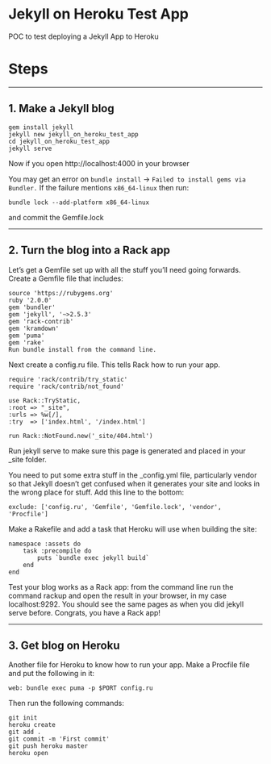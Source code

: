 # Jekyll on Heroku Test App
POC to test deploying a Jekyll App to Heroku

# Steps
___
## 1. Make a Jekyll blog
```
gem install jekyll
jekyll new jekyll_on_heroku_test_app
cd jekyll_on_heroku_test_app
jekyll serve
```
Now if you open http://localhost:4000 in your browser

You may get an error on `bundle install` -> `Failed to install gems via Bundler.` 
If the failure mentions `x86_64-linux` then run:
```
bundle lock --add-platform x86_64-linux
```
and commit the Gemfile.lock
___
## 2. Turn the blog into a Rack app
Let’s get a Gemfile set up with all the stuff you’ll need going forwards. Create a Gemfile file that includes:
```
source 'https://rubygems.org'
ruby '2.0.0'
gem 'bundler'
gem 'jekyll', '~>2.5.3'
gem 'rack-contrib'
gem 'kramdown'
gem 'puma'
gem 'rake'
Run bundle install from the command line. 
```

Next create a config.ru file. This tells Rack how to run your app.

```
require 'rack/contrib/try_static'
require 'rack/contrib/not_found'

use Rack::TryStatic,
:root => "_site",
:urls => %w[/],
:try  => ['index.html', '/index.html']

run Rack::NotFound.new('_site/404.html')
```
Run jekyll serve to make sure this page is generated and placed in your _site folder.

You need to put some extra stuff in the _config.yml file, particularly vendor so that Jekyll doesn’t get confused when it generates your site and looks in the wrong place for stuff. Add this line to the bottom:

```
exclude: ['config.ru', 'Gemfile', 'Gemfile.lock', 'vendor', 'Procfile']
```
Make a Rakefile and add a task that Heroku will use when building the site:

```
namespace :assets do
    task :precompile do
        puts `bundle exec jekyll build`
    end
end
```
Test your blog works as a Rack app: 
from the command line run the command rackup and open the result in your browser, in my case localhost:9292. 
You should see the same pages as when you did jekyll serve before. 
Congrats, you have a Rack app!
___
## 3. Get blog on Heroku
Another file for Heroku to know how to run your app. Make a Procfile file and put the following in it:
```
web: bundle exec puma -p $PORT config.ru
```

Then run the following commands:

```
git init
heroku create
git add .
git commit -m 'First commit'
git push heroku master
heroku open
```

[^1]: Guide compiled using: 
https://www.clairecodes.com/blog/2015-09-20-deploying-jekyll-on-heroku/
